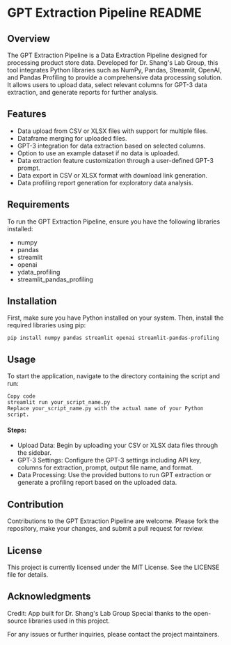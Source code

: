 # GPT Extraction Pipeline README

## Overview

The GPT Extraction Pipeline is a Data Extraction Pipeline designed for processing product store data. Developed for Dr. Shang's Lab Group, this tool integrates Python libraries such as NumPy, Pandas, Streamlit, OpenAI, and Pandas Profiling to provide a comprehensive data processing solution. It allows users to upload data, select relevant columns for GPT-3 data extraction, and generate reports for further analysis.

## Features

- Data upload from CSV or XLSX files with support for multiple files.
- Dataframe merging for uploaded files.
- GPT-3 integration for data extraction based on selected columns.
- Option to use an example dataset if no data is uploaded.
- Data extraction feature customization through a user-defined GPT-3 prompt.
- Data export in CSV or XLSX format with download link generation.
- Data profiling report generation for exploratory data analysis.

## Requirements

To run the GPT Extraction Pipeline, ensure you have the following libraries installed:

- numpy
- pandas
- streamlit
- openai
- ydata_profiling
- streamlit_pandas_profiling

## Installation

First, make sure you have Python installed on your system. Then, install the required libraries using pip:

```
pip install numpy pandas streamlit openai streamlit-pandas-profiling
```

## Usage
To start the application, navigate to the directory containing the script and run:

```
Copy code
streamlit run your_script_name.py
Replace your_script_name.py with the actual name of your Python script.
```

#### Steps:
- Upload Data: Begin by uploading your CSV or XLSX data files through the sidebar.
- GPT-3 Settings: Configure the GPT-3 settings including API key, columns for extraction, prompt, output file name, and format.
- Data Processing: Use the provided buttons to run GPT extraction or generate a profiling report based on the uploaded data.

## Contribution
Contributions to the GPT Extraction Pipeline are welcome. Please fork the repository, make your changes, and submit a pull request for review.

## License
This project is currently licensed under the MIT License. See the LICENSE file for details.

## Acknowledgments
Credit: App built for Dr. Shang's Lab Group
Special thanks to the open-source libraries used in this project.

For any issues or further inquiries, please contact the project maintainers.
